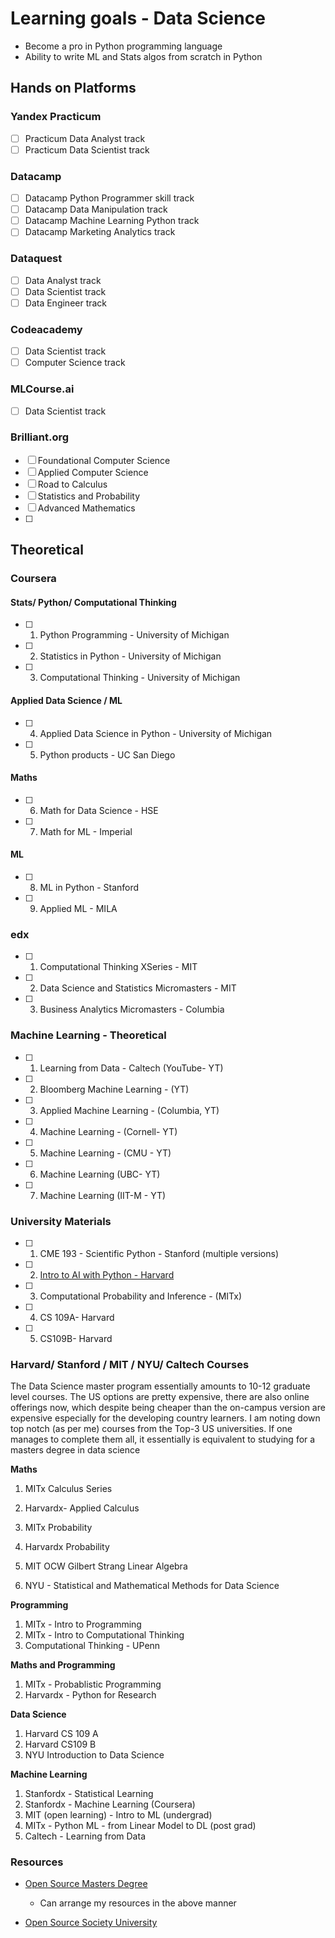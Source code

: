 
# Learning goals - Data Science

- Become a pro in Python programming language
- Ability to write ML and Stats algos from scratch in Python 

## Hands on Platforms

### Yandex Practicum
- [ ]  Practicum Data Analyst track
- [ ]  Practicum Data Scientist track

### Datacamp
- [ ]  Datacamp Python Programmer skill track 
- [ ]  Datacamp Data Manipulation track 
- [ ]  Datacamp Machine Learning Python track 
- [ ]  Datacamp Marketing Analytics track 

### Dataquest
- [ ]  Data Analyst track
- [ ]  Data Scientist track
- [ ]  Data Engineer track

### Codeacademy
- [ ]  Data Scientist track
- [ ]  Computer Science track

### MLCourse.ai
- [ ]   Data Scientist track

### Brilliant.org
- [ ]  Foundational Computer Science
- [ ]  Applied Computer Science
- [ ]  Road to Calculus
- [ ]  Statistics and Probability
- [ ] Advanced Mathematics
- [ ] 


## Theoretical

### Coursera

#### Stats/ Python/ Computational Thinking
 - [ ] 1) Python Programming - University of Michigan  
 - [ ] 2) Statistics in Python - University of Michigan  
 - [ ] 3) Computational Thinking - University of Michigan  

#### Applied Data Science / ML
 - [ ] 4) Applied Data Science in Python - University of Michigan
 - [ ] 5) Python products - UC San Diego 

#### Maths
 - [ ] 6) Math for Data Science - HSE
 - [ ] 7) Math for ML - Imperial

#### ML
 - [ ] 8) ML in Python - Stanford
 - [ ] 9) Applied ML - MILA

### edx
 - [ ] 1) Computational Thinking XSeries - MIT
 - [ ] 2) Data Science and Statistics Micromasters - MIT
 - [ ] 3) Business Analytics Micromasters - Columbia

### Machine Learning - Theoretical 
 - [ ] 1) Learning from Data - Caltech (YouTube- YT)
 - [ ] 2) Bloomberg Machine Learning - (YT)
 - [ ] 3) Applied Machine Learning - (Columbia, YT) 
 - [ ] 4) Machine Learning - (Cornell- YT) 
 - [ ] 5) Machine Learning - (CMU - YT) 
 - [ ] 6) Machine Learning (UBC- YT) 
 - [ ] 7) Machine Learning (IIT-M - YT) 

### University Materials 
 - [ ] 1) CME 193 - Scientific Python - Stanford  (multiple versions) 
 - [ ] 2) [Intro to AI with Python - Harvard](https://cs50.harvard.edu/extension/ai/2020/spring/)
 - [ ] 3)  Computational Probability and Inference - (MITx) 
 - [ ] 4) CS 109A- Harvard 
 - [ ] 5) CS109B- Harvard
 
 ### Harvard/ Stanford / MIT / NYU/ Caltech Courses
The Data Science master program essentially amounts to 10-12 graduate level courses. The US options are pretty expensive, there are also online offerings now, which despite being cheaper than the on-campus version are expensive especially for the developing country learners. 
I am noting down top notch (as per me) courses from the Top-3 US universities. If one manages to complete them all, it essentially is equivalent to studying for a masters degree in data science

**Maths**
1) MITx Calculus Series 
2) Harvardx- Applied Calculus

3) MITx Probability 
4) Harvardx Probability 

5) MIT OCW Gilbert Strang Linear Algebra

6) NYU - Statistical and Mathematical Methods for Data Science

**Programming**
1) MITx - Intro to Programming 
2) MITx - Intro to Computational Thinking 
3) Computational Thinking - UPenn

**Maths and Programming**
1) MITx - Probablistic Programming
2) Harvardx - Python for Research

**Data Science** 
1) Harvard CS 109 A
2) Harvard CS109 B
3) NYU Introduction to Data Science 

**Machine Learning**
1) Stanfordx - Statistical Learning
2) Stanfordx - Machine Learning (Coursera)
3) MIT (open learning) - Intro to ML (undergrad) 
4) MITx - Python ML - from Linear Model to DL (post grad)
5) Caltech - Learning from Data
 

### Resources
* [Open Source Masters Degree]([https://github.com/TraceMyers/open-source-degree](https://github.com/TraceMyers/open-source-degree))
	* Can arrange my resources in the above manner

* [Open Source Society University]([https://github.com/ossu/data-science](https://github.com/ossu/data-science))

